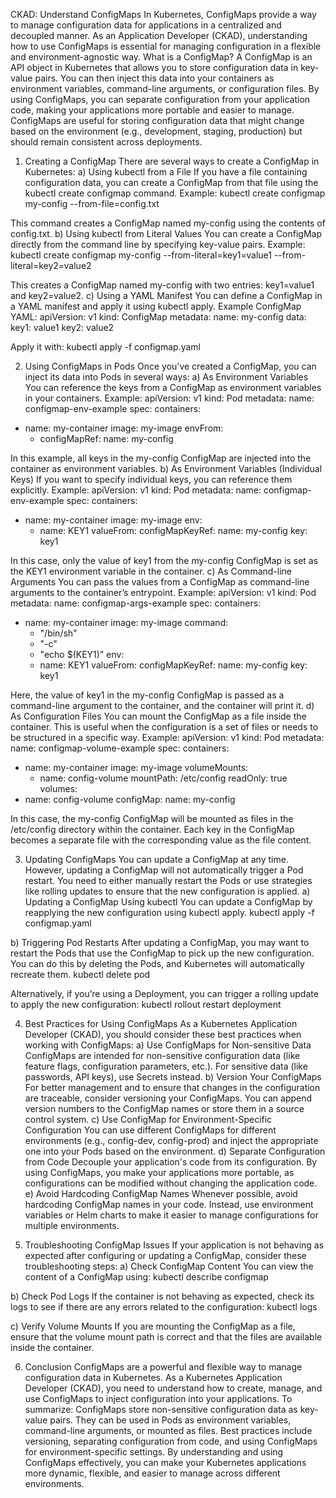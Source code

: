CKAD: Understand ConfigMaps
In Kubernetes, ConfigMaps provide a way to manage configuration data for applications in a centralized and decoupled manner. As an Application Developer (CKAD), understanding how to use ConfigMaps is essential for managing configuration in a flexible and environment-agnostic way.
What is a ConfigMap?
A ConfigMap is an API object in Kubernetes that allows you to store configuration data in key-value pairs. You can then inject this data into your containers as environment variables, command-line arguments, or configuration files. By using ConfigMaps, you can separate configuration from your application code, making your applications more portable and easier to manage.
ConfigMaps are useful for storing configuration data that might change based on the environment (e.g., development, staging, production) but should remain consistent across deployments.

1. Creating a ConfigMap
There are several ways to create a ConfigMap in Kubernetes:
a) Using kubectl from a File
If you have a file containing configuration data, you can create a ConfigMap from that file using the kubectl create configmap command.
Example:
kubectl create configmap my-config --from-file=config.txt

This command creates a ConfigMap named my-config using the contents of config.txt.
b) Using kubectl from Literal Values
You can create a ConfigMap directly from the command line by specifying key-value pairs.
Example:
kubectl create configmap my-config --from-literal=key1=value1 --from-literal=key2=value2

This creates a ConfigMap named my-config with two entries: key1=value1 and key2=value2.
c) Using a YAML Manifest
You can define a ConfigMap in a YAML manifest and apply it using kubectl apply.
Example ConfigMap YAML:
apiVersion: v1
kind: ConfigMap
metadata:
  name: my-config
data:
  key1: value1
  key2: value2

Apply it with:
kubectl apply -f configmap.yaml


2. Using ConfigMaps in Pods
Once you’ve created a ConfigMap, you can inject its data into Pods in several ways:
a) As Environment Variables
You can reference the keys from a ConfigMap as environment variables in your containers.
Example:
apiVersion: v1
kind: Pod
metadata:
  name: configmap-env-example
spec:
  containers:
  - name: my-container
    image: my-image
    envFrom:
    - configMapRef:
        name: my-config

In this example, all keys in the my-config ConfigMap are injected into the container as environment variables.
b) As Environment Variables (Individual Keys)
If you want to specify individual keys, you can reference them explicitly.
Example:
apiVersion: v1
kind: Pod
metadata:
  name: configmap-env-example
spec:
  containers:
  - name: my-container
    image: my-image
    env:
    - name: KEY1
      valueFrom:
        configMapKeyRef:
          name: my-config
          key: key1

In this case, only the value of key1 from the my-config ConfigMap is set as the KEY1 environment variable in the container.
c) As Command-line Arguments
You can pass the values from a ConfigMap as command-line arguments to the container’s entrypoint.
Example:
apiVersion: v1
kind: Pod
metadata:
  name: configmap-args-example
spec:
  containers:
  - name: my-container
    image: my-image
    command:
    - "/bin/sh"
    - "-c"
    - "echo $(KEY1)"
    env:
    - name: KEY1
      valueFrom:
        configMapKeyRef:
          name: my-config
          key: key1

Here, the value of key1 in the my-config ConfigMap is passed as a command-line argument to the container, and the container will print it.
d) As Configuration Files
You can mount the ConfigMap as a file inside the container. This is useful when the configuration is a set of files or needs to be structured in a specific way.
Example:
apiVersion: v1
kind: Pod
metadata:
  name: configmap-volume-example
spec:
  containers:
  - name: my-container
    image: my-image
    volumeMounts:
    - name: config-volume
      mountPath: /etc/config
      readOnly: true
  volumes:
  - name: config-volume
    configMap:
      name: my-config

In this case, the my-config ConfigMap will be mounted as files in the /etc/config directory within the container. Each key in the ConfigMap becomes a separate file with the corresponding value as the file content.

3. Updating ConfigMaps
You can update a ConfigMap at any time. However, updating a ConfigMap will not automatically trigger a Pod restart. You need to either manually restart the Pods or use strategies like rolling updates to ensure that the new configuration is applied.
a) Updating a ConfigMap Using kubectl
You can update a ConfigMap by reapplying the new configuration using kubectl apply.
kubectl apply -f configmap.yaml

b) Triggering Pod Restarts
After updating a ConfigMap, you may want to restart the Pods that use the ConfigMap to pick up the new configuration.
You can do this by deleting the Pods, and Kubernetes will automatically recreate them.
kubectl delete pod <pod-name>

Alternatively, if you’re using a Deployment, you can trigger a rolling update to apply the new configuration:
kubectl rollout restart deployment <deployment-name>


4. Best Practices for Using ConfigMaps
As a Kubernetes Application Developer (CKAD), you should consider these best practices when working with ConfigMaps:
a) Use ConfigMaps for Non-sensitive Data
ConfigMaps are intended for non-sensitive configuration data (like feature flags, configuration parameters, etc.). For sensitive data (like passwords, API keys), use Secrets instead.
b) Version Your ConfigMaps
For better management and to ensure that changes in the configuration are traceable, consider versioning your ConfigMaps. You can append version numbers to the ConfigMap names or store them in a source control system.
c) Use ConfigMap for Environment-Specific Configuration
You can use different ConfigMaps for different environments (e.g., config-dev, config-prod) and inject the appropriate one into your Pods based on the environment.
d) Separate Configuration from Code
Decouple your application's code from its configuration. By using ConfigMaps, you make your applications more portable, as configurations can be modified without changing the application code.
e) Avoid Hardcoding ConfigMap Names
Whenever possible, avoid hardcoding ConfigMap names in your code. Instead, use environment variables or Helm charts to make it easier to manage configurations for multiple environments.

5. Troubleshooting ConfigMap Issues
If your application is not behaving as expected after configuring or updating a ConfigMap, consider these troubleshooting steps:
a) Check ConfigMap Content
You can view the content of a ConfigMap using:
kubectl describe configmap <configmap-name>

b) Check Pod Logs
If the container is not behaving as expected, check its logs to see if there are any errors related to the configuration:
kubectl logs <pod-name>

c) Verify Volume Mounts
If you are mounting the ConfigMap as a file, ensure that the volume mount path is correct and that the files are available inside the container.

6. Conclusion
ConfigMaps are a powerful and flexible way to manage configuration data in Kubernetes. As a Kubernetes Application Developer (CKAD), you need to understand how to create, manage, and use ConfigMaps to inject configuration into your applications.
To summarize:
ConfigMaps store non-sensitive configuration data as key-value pairs.
They can be used in Pods as environment variables, command-line arguments, or mounted as files.
Best practices include versioning, separating configuration from code, and using ConfigMaps for environment-specific settings.
By understanding and using ConfigMaps effectively, you can make your Kubernetes applications more dynamic, flexible, and easier to manage across different environments.
